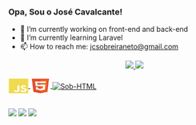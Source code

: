 ### Opa, Sou o José Cavalcante!

- 🔭 I’m currently working on front-end and back-end
- 🌱 I’m currently learning Laravel
- 📫 How to reach me: jcsobreiraneto@gmail.com

<div align="center">
  <a href="https://github.com/Sobin27">
  <img height="180em" src="https://github-readme-stats.vercel.app/api?username=Sobin27&show_icons=true&theme=synthwave&include_all_commits=true&count_private=true"/>
  <img height="180em" src="https://github-readme-stats.vercel.app/api/top-langs/?username=Sobin27&layout=compact&langs_count=7&theme=synthwave"/>
</div>
  
 <div style="display: inline_block"><br>
  <img align="center" alt="Sob-Js" height="30" width="40" src="https://raw.githubusercontent.com/devicons/devicon/master/icons/javascript/javascript-plain.svg">
  <img align="center" alt="Sob-HTML" height="30" width="40" src="https://raw.githubusercontent.com/devicons/devicon/master/icons/html5/html5-original.svg">
  <img align="center" alt="Sob-HTML" height="50" width="70" src="https://cdn.jsdelivr.net/gh/devicons/devicon/icons/php/php-original.svg" />
   
   ##
   
  <div> 
  <a href="https://www.instagram.com/sobreira_neto27_/" target="_blank"><img src="https://img.shields.io/badge/-Instagram-%23E4405F?style=for-the-badge&logo=instagram&logoColor=white" target="_blank"></a>
  <a href = "mailto:jcsobreiraneto@gmail.com"><img src="https://img.shields.io/badge/-Gmail-%23333?style=for-the-badge&logo=gmail&logoColor=white" target="_blank"></a>
  <a href="https://www.linkedin.com/in/josé-cavalcante-a4930a21b/" target="_blank"><img src="https://img.shields.io/badge/-LinkedIn-%230077B5?style=for-the-badge&logo=linkedin&logoColor=white" target="_blank"></a> 
 
</div>
          
